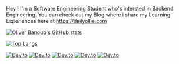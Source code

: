 Hey ! I'm a Software Engineering Student who's intersted in Backend Engineering. You can check out my Blog where i share my Learning Experiences here at https://dailyollie.com

[![Oliver Banoub's GitHub stats](https://github-readme-stats.vercel.app/api?username=OliFady)](https://github.com/OliFady/github-readme-stats)

[![Top Langs](https://github-readme-stats.vercel.app/api/top-langs/?username=OliFady)](https://github.com/OliFady/github-readme-stats)

[![Dev.to](https://github-readme-stats.vercel.app/api/pin/?username=OliFady&repo=LeetCode-75-Blind-Questions-in-Java)](https://github.com/OliFady/LeetCode-75-Blind-Questions-in-Java)
[![Dev.to](https://github-readme-stats.vercel.app/api/pin/?username=OliFady&repo=Safezone)](https://github.com/OliFady/Safezone)
[![Dev.to](https://github-readme-stats.vercel.app/api/pin/?username=OliFady&repo=Real-Time-Chat)](https://github.com/OliFady/Real-Time-Chat)
[![Dev.to](https://github-readme-stats.vercel.app/api/pin/?username=OliFady&repo=BethanysPieShop)](https://github.com/OliFady/BethanysPieShop)
[![Dev.to](https://github-readme-stats.vercel.app/api/pin/?username=OliFady&repo=VehicleManagmentSystem-Web-App)](https://github.com/OliFady/VehicleManagmentSystem-Web-App)
